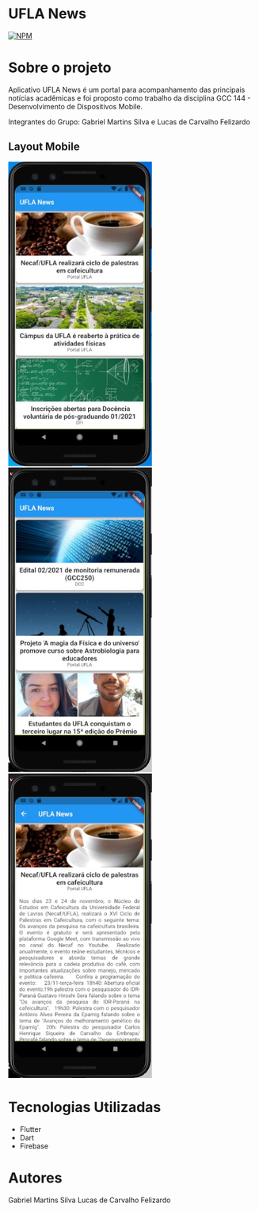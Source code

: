 # UFLA News
[![NPM](https://img.shields.io/npm/l/react)](https://github.com/SilvaGabrielMartins/UFLA_News/blob/main/LICENSE)

# Sobre o projeto

Aplicativo UFLA News é um portal para acompanhamento das principais notícias acadêmicas e foi proposto como trabalho da disciplina GCC 144 - Desenvolvimento de Dispositivos Mobile.

Integrantes do Grupo: Gabriel Martins Silva e Lucas de Carvalho Felizardo

## Layout Mobile

![Mobile 1](https://github.com/SilvaGabrielMartins/UFLA_News/blob/main/ufla_news/images/Feed_Noticias_01.jpg)
![Mobile 2](https://github.com/SilvaGabrielMartins/UFLA_News/blob/main/ufla_news/images/Feed_Noticias_02.jpg)
![Mobile_3](https://github.com/SilvaGabrielMartins/UFLA_News/blob/main/ufla_news/images/Noticia_01.jpg)

# Tecnologias Utilizadas

- Flutter
- Dart
- Firebase

# Autores
Gabriel Martins Silva
Lucas de Carvalho Felizardo
